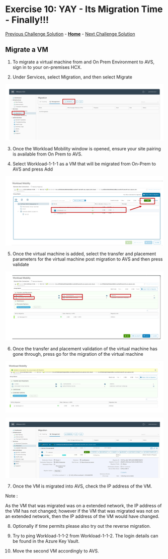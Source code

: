 # Exercise 10: YAY - Its Migration Time - Finally!!!

[Previous Challenge Solution](./09-HCX-Network-Extension.md) - **[Home](../Readme.md)** - [Next Challenge Solution](./11-NSX-Firewall.md)

## Migrate a VM

1.	To migrate a virtual machine from and On Prem Environment to AVS, sign in to your on-premises HCX.

2.	Under Services, select Migration, and then select Migrate

![](./Images/10-AVS-Migrate-VM/HCX_image46.png)

3.	Once the Workload Mobility window is opened, ensure your site pairing is available from On Prem to AVS. 

4.	Select Workload-1-1-1 as a VM that will be migrated from On-Prem to AVS and press Add 

![](./Images/10-AVS-Migrate-VM/HCX_image47.png)

5.	Once the virtual machine is added, select the transfer and placement parameters for the virtual machine post migration to AVS and then press validate
 
![](./Images/10-AVS-Migrate-VM/HCX_image48.png)

6.	Once the transfer and placement validation of the virtual machine has gone through, press go for the migration of the virtual machine


![](./Images/10-AVS-Migrate-VM/HCX_image49.png)

![](./Images/10-AVS-Migrate-VM/HCX_image50.png)
 
7.	Once the VM is migrated into AVS, check the IP address of the VM. 

Note : 

As the VM that was migrated was on a extended network, the IP address of the VM has not changed; however if the VM that was migrated was not on an extended network, then the IP address of the VM would have changed. 

8. Optionally if time permits please also try out the reverse migration.

9. Try to ping Workload-1-1-2 from Workload-1-1-2. The login details can be found in the Azure Key Vault.

10. Move the second VM accordingly to AVS.